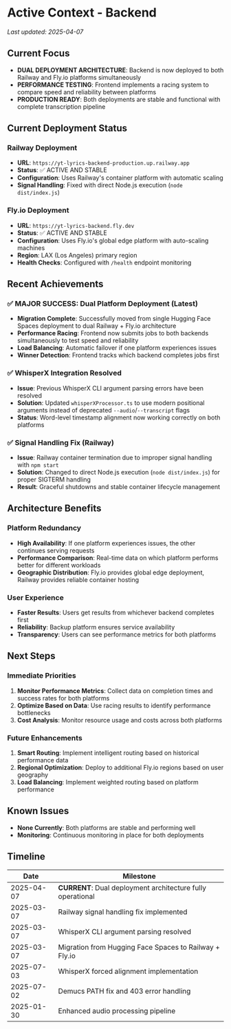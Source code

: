 # Active Context - Backend

_Last updated: 2025-04-07_

## Current Focus
- **DUAL DEPLOYMENT ARCHITECTURE**: Backend is now deployed to both Railway and Fly.io platforms simultaneously
- **PERFORMANCE TESTING**: Frontend implements a racing system to compare speed and reliability between platforms
- **PRODUCTION READY**: Both deployments are stable and functional with complete transcription pipeline

## Current Deployment Status

### Railway Deployment
- **URL**: `https://yt-lyrics-backend-production.up.railway.app`
- **Status**: ✅ ACTIVE AND STABLE
- **Configuration**: Uses Railway's container platform with automatic scaling
- **Signal Handling**: Fixed with direct Node.js execution (`node dist/index.js`)

### Fly.io Deployment  
- **URL**: `https://yt-lyrics-backend.fly.dev`
- **Status**: ✅ ACTIVE AND STABLE
- **Configuration**: Uses Fly.io's global edge platform with auto-scaling machines
- **Region**: LAX (Los Angeles) primary region
- **Health Checks**: Configured with `/health` endpoint monitoring

## Recent Achievements

### ✅ MAJOR SUCCESS: Dual Platform Deployment (Latest)
- **Migration Complete**: Successfully moved from single Hugging Face Spaces deployment to dual Railway + Fly.io architecture
- **Performance Racing**: Frontend now submits jobs to both backends simultaneously to test speed and reliability
- **Load Balancing**: Automatic failover if one platform experiences issues
- **Winner Detection**: Frontend tracks which backend completes jobs first

### ✅ WhisperX Integration Resolved
- **Issue**: Previous WhisperX CLI argument parsing errors have been resolved
- **Solution**: Updated `whisperXProcessor.ts` to use modern positional arguments instead of deprecated `--audio`/`--transcript` flags
- **Status**: Word-level timestamp alignment now working correctly on both platforms

### ✅ Signal Handling Fix (Railway)
- **Issue**: Railway container termination due to improper signal handling with `npm start`
- **Solution**: Changed to direct Node.js execution (`node dist/index.js`) for proper SIGTERM handling
- **Result**: Graceful shutdowns and stable container lifecycle management

## Architecture Benefits

### Platform Redundancy
- **High Availability**: If one platform experiences issues, the other continues serving requests
- **Performance Comparison**: Real-time data on which platform performs better for different workloads
- **Geographic Distribution**: Fly.io provides global edge deployment, Railway provides reliable container hosting

### User Experience
- **Faster Results**: Users get results from whichever backend completes first
- **Reliability**: Backup platform ensures service availability
- **Transparency**: Users can see performance metrics for both platforms

## Next Steps

### Immediate Priorities
1. **Monitor Performance Metrics**: Collect data on completion times and success rates for both platforms
2. **Optimize Based on Data**: Use racing results to identify performance bottlenecks
3. **Cost Analysis**: Monitor resource usage and costs across both platforms

### Future Enhancements
1. **Smart Routing**: Implement intelligent routing based on historical performance data
2. **Regional Optimization**: Deploy to additional Fly.io regions based on user geography
3. **Load Balancing**: Implement weighted routing based on platform performance

## Known Issues
- **None Currently**: Both platforms are stable and performing well
- **Monitoring**: Continuous monitoring in place for both deployments

## Timeline
| Date       | Milestone                               |
|------------|-----------------------------------------|
| 2025-04-07 | **CURRENT**: Dual deployment architecture fully operational |
| 2025-03-07 | Railway signal handling fix implemented |
| 2025-03-07 | WhisperX CLI argument parsing resolved |
| 2025-03-07 | Migration from Hugging Face Spaces to Railway + Fly.io |
| 2025-07-03 | WhisperX forced alignment implementation |
| 2025-07-02 | Demucs PATH fix and 403 error handling |
| 2025-01-30 | Enhanced audio processing pipeline |